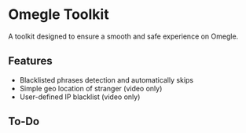 # Omegle Toolkit 
A toolkit designed to ensure a smooth and safe experience on Omegle.

## Features
* Blacklisted phrases detection and automatically skips
* Simple geo location of stranger (video only)
* User-defined IP blacklist (video only)

## To-Do

